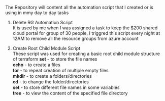 The Repository will content all the automation script that I created or is using in mmy day to day tasks

1. Delete RG Automation Script   
It is used by me when I was assigned a task to keep the $200 shared cloud portal for group of 30 people, I triggred this script every night at 12AM to remove all the resource groups from azure account

2. Create Root Child Module Script   
These script was used for creating a basic root child module structure of terraform
𝐬𝐞𝐭        - to store the file names   
𝐞𝐜𝐡𝐨       - to create a files   
𝐟𝐨𝐫        - to repeat creation of multiple empty files    
𝐦𝐤𝐝𝐢𝐫      - to create a folders/directories   
𝐜𝐝         - to change the folder/directories   
𝐬𝐞𝐭        - to store different file names in some variables   
𝐭𝐫𝐞𝐞       - to view the content of the specified file directory

